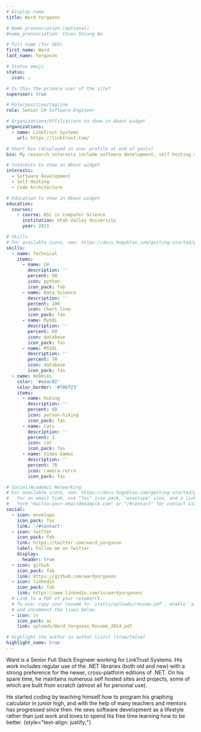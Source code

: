 ```yaml
---
# Display name
title: Ward Yorgason

# Name pronunciation (optional)
#name_pronunciation: Chien Shiung Wu

# Full name (for SEO)
first_name: Ward
last_name: Yorgason

# Status emoji
status:
  icon: ☕️

# Is this the primary user of the site?
superuser: true

# Role/position/tagline
role: Senior C# Software Engineer

# Organizations/Affiliations to show in About widget
organizations:
  - name: LinkTrust Systems
    url: https://linktrust.com/

# Short bio (displayed in user profile at end of posts)
bio: My research interests include software development, self hosting and reading fantasy books.

# Interests to show in About widget
interests:
  - Software Development
  - Self Hosting
  - Code Architecture

# Education to show in About widget
education:
  courses:
    - course: BSc in Computer Science
      institution: Utah Valley University
      year: 2021

# Skills
# For available icons, see: https://docs.hugoblox.com/getting-started/page-builder/#icons
skills:
  - name: Technical
    items:
      - name: C#
        description: ''
        percent: 90
        icon: python
        icon_pack: fab
      - name: Data Science
        description: ''
        percent: 100
        icon: chart-line
        icon_pack: fas
      - name: MySQL
        description: ''
        percent: 60
        icon: database
        icon_pack: fas
      - name: MSSQL
        description: ''
        percent: 70
        icon: database
        icon_pack: fas
  - name: Hobbies
    color: '#eeac02'
    color_border: '#f0bf23'
    items:
      - name: Hiking
        description: ''
        percent: 60
        icon: person-hiking
        icon_pack: fas
      - name: Cats
        description: ''
        percent: 1
        icon: cat
        icon_pack: fas
      - name: Video Games
        description: ''
        percent: 70
        icon: camera-retro
        icon_pack: fas

# Social/Academic Networking
# For available icons, see: https://docs.hugoblox.com/getting-started/page-builder/#icons
#   For an email link, use "fas" icon pack, "envelope" icon, and a link in the
#   form "mailto:your-email@example.com" or "/#contact" for contact widget.
social:
  - icon: envelope
    icon_pack: fas
    link: '/#contact'
  - icon: twitter
    icon_pack: fab
    link: https://twitter.com/ward_yorgason
    label: Follow me on Twitter
    display:
      header: true
  - icon: github
    icon_pack: fab
    link: https://github.com/wardyorgason
  - icon: linkedin
    icon_pack: fab
    link: https://www.linkedin.com/in/wardyorgason/
  # Link to a PDF of your resume/CV.
  # To use: copy your resume to `static/uploads/resume.pdf`, enable `ai` icons in `params.yaml`,
  # and uncomment the lines below.
  - icon: cv
    icon_pack: ai
    link: uploads/Ward_Yorgason_Resume_2024.pdf

# Highlight the author in author lists? (true/false)
highlight_name: true
---
```


Ward is a Senior Full Stack Engineer working for LinkTrust Systems. His work includes regular use of the .NET libraries (both old and new) with a strong preference for the newer, cross-platform editions of .NET. On his spare time, he maintains numerous self hosted sites and projects, some of which are built from scratch (almost all for personal use).

He started coding by teaching himself how to program his graphing calculator in junior high, and with the help of many teachers and mentors has progressed since then. He sees software development as a lifestyle rather than just work and loves to spend his free time learning how to be better.
{style="text-align: justify;"}
